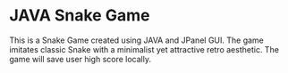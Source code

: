 # JAVA Snake Game

This is a Snake Game created using JAVA and JPanel GUI. The game imitates classic Snake with a minimalist yet attractive retro aesthetic. The game will save user high score locally.
